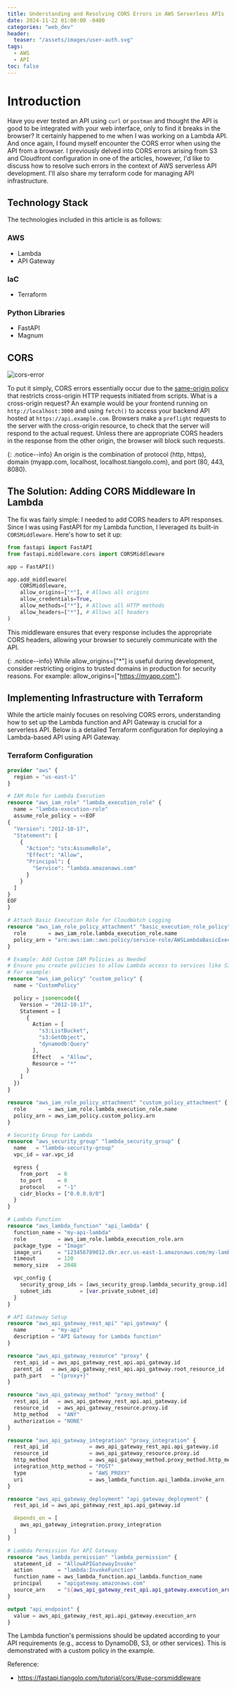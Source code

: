 ```yaml
---
title: Understanding and Resolving CORS Errors in AWS Serverless APIs
date: 2024-11-22 01:00:00 -0400
categories: "web_dev"
header:
  teaser: "/assets/images/user-auth.svg"
tags:
  - AWS
  - API
toc: false
---
```


# Introduction
Have you ever tested an API using `curl` or `postman` and thought the API is good to be integrated with your web interface, only to find it breaks in the browser? It certainly happened to me when I was working on a Lambda API. And once again, I found myself encounter the CORS error when using the API from a browser. I previously delved into CORS errors arising from S3 and Cloudfront configuration in one of the articles, however, I'd like to discuss how to resolve such errors in the context of AWS serverless API development. I'll also share my terraform code for managing API infrastructure.

## Technology Stack
The technologies included in this article is as follows:

### AWS
- Lambda
- API Gateway

### IaC
- Terraform

### Python Libraries
- FastAPI
- Magnum


## CORS
![cors-error](/assets/images/cors-error.png)

To put it simply, CORS errors essentially occur due to the [same-origin policy](https://developer.mozilla.org/en-US/docs/Web/Security/Same-origin_policy) that restricts cross-origin HTTP requests initiated from scripts. What is a cross-origin request? An example would be your frontend running on `http://localhost:3000` and using `fetch()` to access your backend API hosted at `https://api.example.com`.
Browsers make a `preflight` requests to the server with the cross-origin resource, to check that the server will respond to the actual request. Unless there are appropriate CORS headers in the response from the other origin, the browser will block such requests.

{: .notice--info}
An origin is the combination of protocol (http, https), domain (myapp.com, localhost, localhost.tiangolo.com), and port (80, 443, 8080).


## The Solution: Adding CORS Middleware In Lambda
The fix was fairly simple: I needed to add CORS headers to API responses. Since I was using FastAPI for my Lambda function, I leveraged its built-in `CORSMiddleware`. Here's how to set it up:

```python
from fastapi import FastAPI
from fastapi.middleware.cors import CORSMiddleware

app = FastAPI()

app.add_middleware(
    CORSMiddleware,
    allow_origins=["*"], # Allows all origins
    allow_credentials=True,
    allow_methods=["*"], # Allows all HTTP methods
    allow_headers=["*"], # Allows all headers
)
```

This middleware ensures that every response includes the appropriate CORS headers, allowing your browser to securely communicate with the API.


{: .notice--info}
While allow_origins=["*"] is useful during development, consider restricting origins to trusted domains in production for security reasons. For example: allow_origins=["https://myapp.com"].


## Implementing Infrastructure with Terraform
While the article mainly focuses on resolving CORS errors, understanding how to set up the Lambda function and API Gateway is crucial for a serverless API. Below is a detailed Terraform configuration for deploying a Lambda-based API using API Gateway.

### Terraform Configuration

```terraform
provider "aws" {
  region = "us-east-1"
}

# IAM Role for Lambda Execution
resource "aws_iam_role" "lambda_execution_role" {
  name = "lambda-execution-role"
  assume_role_policy = <<EOF
{
  "Version": "2012-10-17",
  "Statement": [
    {
      "Action": "sts:AssumeRole",
      "Effect": "Allow",
      "Principal": {
        "Service": "lambda.amazonaws.com"
      }
    }
  ]
}
EOF
}

# Attach Basic Execution Role for CloudWatch Logging
resource "aws_iam_role_policy_attachment" "basic_execution_role_policy" {
  role       = aws_iam_role.lambda_execution_role.name
  policy_arn = "arn:aws:iam::aws:policy/service-role/AWSLambdaBasicExecutionRole"
}

# Example: Add Custom IAM Policies as Needed
# Ensure you create policies to allow Lambda access to services like S3, DynamoDB, or others.
# For example:
resource "aws_iam_policy" "custom_policy" {
  name = "CustomPolicy"

  policy = jsonencode({
    Version = "2012-10-17",
    Statement = [
      {
        Action = [
          "s3:ListBucket",
          "s3:GetObject",
          "dynamodb:Query"
        ],
        Effect   = "Allow",
        Resource = "*"
      }
    ]
  })
}

resource "aws_iam_role_policy_attachment" "custom_policy_attachment" {
  role       = aws_iam_role.lambda_execution_role.name
  policy_arn = aws_iam_policy.custom_policy.arn
}

# Security Group for Lambda
resource "aws_security_group" "lambda_security_group" {
  name   = "lambda-security-group"
  vpc_id = var.vpc_id

  egress {
    from_port   = 0
    to_port     = 0
    protocol    = "-1"
    cidr_blocks = ["0.0.0.0/0"]
  }
}

# Lambda Function
resource "aws_lambda_function" "api_lambda" {
  function_name = "my-api-lambda"
  role          = aws_iam_role.lambda_execution_role.arn
  package_type  = "Image"
  image_uri     = "123456789012.dkr.ecr.us-east-1.amazonaws.com/my-lambda:latest"
  timeout       = 120
  memory_size   = 2048

  vpc_config {
    security_group_ids = [aws_security_group.lambda_security_group.id]
    subnet_ids         = [var.private_subnet_id]
  }
}

# API Gateway Setup
resource "aws_api_gateway_rest_api" "api_gateway" {
  name        = "my-api"
  description = "API Gateway for Lambda function"
}

resource "aws_api_gateway_resource" "proxy" {
  rest_api_id = aws_api_gateway_rest_api.api_gateway.id
  parent_id   = aws_api_gateway_rest_api.api_gateway.root_resource_id
  path_part   = "{proxy+}"
}

resource "aws_api_gateway_method" "proxy_method" {
  rest_api_id   = aws_api_gateway_rest_api.api_gateway.id
  resource_id   = aws_api_gateway_resource.proxy.id
  http_method   = "ANY"
  authorization = "NONE"
}

resource "aws_api_gateway_integration" "proxy_integration" {
  rest_api_id             = aws_api_gateway_rest_api.api_gateway.id
  resource_id             = aws_api_gateway_resource.proxy.id
  http_method             = aws_api_gateway_method.proxy_method.http_method
  integration_http_method = "POST"
  type                    = "AWS_PROXY"
  uri                     = aws_lambda_function.api_lambda.invoke_arn
}

resource "aws_api_gateway_deployment" "api_gateway_deployment" {
  rest_api_id = aws_api_gateway_rest_api.api_gateway.id

  depends_on = [
    aws_api_gateway_integration.proxy_integration
  ]
}

# Lambda Permission for API Gateway
resource "aws_lambda_permission" "lambda_permission" {
  statement_id  = "AllowAPIGatewayInvoke"
  action        = "lambda:InvokeFunction"
  function_name = aws_lambda_function.api_lambda.function_name
  principal     = "apigateway.amazonaws.com"
  source_arn    = "${aws_api_gateway_rest_api.api_gateway.execution_arn}/*/*"
}

output "api_endpoint" {
  value = aws_api_gateway_rest_api.api_gateway.execution_arn
}
```
The Lambda function's permissions should be updated according to your API requirements (e.g., access to DynamoDB, S3, or other services). This is demonstrated with a custom policy in the example.



Reference:
- <https://fastapi.tiangolo.com/tutorial/cors/#use-corsmiddleware>